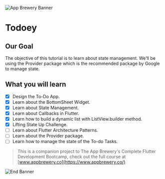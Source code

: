 ![App Brewery Banner](https://github.com/londonappbrewery/Images/blob/master/AppBreweryBanner.png)


# Todoey

## Our Goal

The objective of this tutorial is to learn about state management. We'll be using the Provider package which is the recommended package by Google to manage state.

## What you will learn

- [x] Design the To-Do App.
- [x] Learn about the BottomSheet Widget.
- [x] Learn about State Management.
- [x] Learn about Callbacks in Flutter.
- [x] Learn how to build a dynamic list with ListView.builder method.
- [x] Lifting State Up Challenge.
- [ ] Learn about Flutter Architecture Patterns.
- [ ] Learn about the Provider package.
- [ ] Learn how to manage the state of the To-do Tasks.

>This is a companion project to The App Brewery's Complete Flutter Development Bootcamp, check out the full course at [www.appbrewery.co](https://www.appbrewery.co/)

![End Banner](https://github.com/londonappbrewery/Images/blob/master/readme-end-banner.png)
